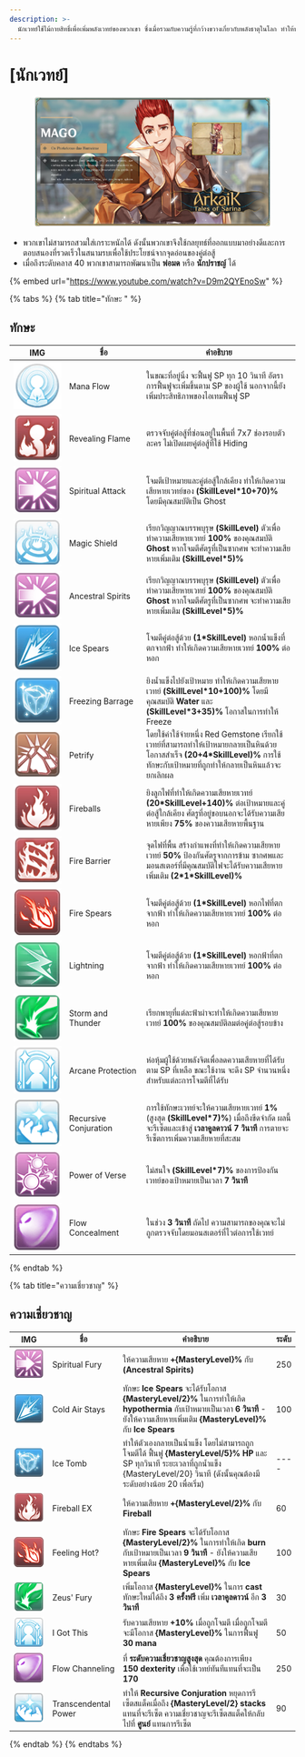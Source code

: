 ```yaml
---
description: >-
  นักเวทย์ใช้ไม้กายสิทธิ์เพื่อเพิ่มพลังเวทย์ของพวกเขา ซึ่งเมื่อรวมกับความรู้ที่กว้างขวางเกี่ยวกับพลังธาตุในโลก ทำให้พวกเขาสามารถปลดปล่อยการทำลายล้างที่รุนแรงได้
---
```


# \[นักเวทย์]

<figure><img src="../../.gitbook/assets/700px-1Mago.png" alt=""><figcaption></figcaption></figure>

* พวกเขาไม่สามารถสวมใส่เกราะหนักได้ ดังนั้นพวกเขาจึงใช้กลยุทธ์ที่ออกแบบมาอย่างดีและการตอบสนองที่รวดเร็วในสนามรบเพื่อใช้ประโยชน์จากจุดอ่อนของคู่ต่อสู้
* เมื่อถึงระดับคลาส 40 พวกเขาสามารถพัฒนาเป็น **พ่อมด** หรือ **นักปราชญ์** ได้

{% embed url="https://www.youtube.com/watch?v=D9m2QYEnoSw" %}

{% tabs %}
{% tab title="ทักษะ " %}
## **ทักษะ**

<table><thead><tr><th width="84">IMG</th><th width="122">ชื่อ</th><th>คำอธิบาย</th></tr></thead><tbody><tr><td><img src="../../.gitbook/assets/9a.png" alt=""></td><td>Mana Flow</td><td>ในขณะที่อยู่นิ่ง จะฟื้นฟู SP ทุก 10 วินาที อัตราการฟื้นฟูจะเพิ่มขึ้นตาม SP ของผู้ใช้ นอกจากนี้ยังเพิ่มประสิทธิภาพของไอเทมฟื้นฟู SP</td></tr><tr><td><img src="../../.gitbook/assets/10a.png" alt=""></td><td>Revealing Flame</td><td>ตรวจจับคู่ต่อสู้ที่ซ่อนอยู่ในพื้นที่ 7x7 ช่องรอบตัวละคร ไม่เปิดเผยคู่ต่อสู้ที่ใช้ Hiding</td></tr><tr><td><img src="../../.gitbook/assets/11aa (1).png" alt=""></td><td>Spiritual Attack</td><td>โจมตีเป้าหมายและคู่ต่อสู้ใกล้เคียง ทำให้เกิดความเสียหายเวทย์ของ <strong>(SkillLevel*10+70)%</strong> โดยมีคุณสมบัติเป็น Ghost</td></tr><tr><td><img src="../../.gitbook/assets/12a.png" alt=""></td><td>Magic Shield</td><td>เรียกวิญญาณบรรพบุรุษ <strong>(SkillLevel)</strong> ตัวเพื่อทำความเสียหายเวทย์ <strong>100%</strong> ของคุณสมบัติ <strong>Ghost</strong> หากโจมตีศัตรูที่เป็นซากศพ จะทำความเสียหายเพิ่มเติม <strong>(SkillLevel*5)%</strong></td></tr><tr><td><img src="../../.gitbook/assets/11aa (1).png" alt=""></td><td>Ancestral Spirits</td><td>เรียกวิญญาณบรรพบุรุษ <strong>(SkillLevel)</strong> ตัวเพื่อทำความเสียหายเวทย์ <strong>100%</strong> ของคุณสมบัติ <strong>Ghost</strong> หากโจมตีศัตรูที่เป็นซากศพ จะทำความเสียหายเพิ่มเติม <strong>(SkillLevel*5)%</strong></td></tr><tr><td><img src="../../.gitbook/assets/14a.png" alt=""></td><td>Ice Spears</td><td>โจมตีคู่ต่อสู้ด้วย <strong>(1*SkillLevel)</strong> หอกน้ำแข็งที่ตกจากฟ้า ทำให้เกิดความเสียหายเวทย์ <strong>100%</strong> ต่อหอก</td></tr><tr><td><img src="../../.gitbook/assets/15a.png" alt=""></td><td>Freezing Barrage</td><td>ยิงน้ำแข็งไปยังเป้าหมาย ทำให้เกิดความเสียหายเวทย์ <strong>(SkillLevel*10+100)%</strong> โดยมีคุณสมบัติ <strong>Water</strong> และ <strong>(SkillLevel*3+35)%</strong> โอกาสในการทำให้ Freeze</td></tr><tr><td><img src="../../.gitbook/assets/16a.png" alt=""></td><td>Petrify</td><td>โดยใช้ค่าใช้จ่ายหนึ่ง Red Gemstone เรียกใช้เวทย์ที่สามารถทำให้เป้าหมายกลายเป็นหินด้วยโอกาสสำเร็จ <strong>(20+4*SkillLevel)%</strong> การใช้ทักษะกับเป้าหมายที่ถูกทำให้กลายเป็นหินแล้วจะยกเลิกผล</td></tr><tr><td><img src="../../.gitbook/assets/17a.png" alt=""></td><td>Fireballs</td><td>ยิงลูกไฟที่ทำให้เกิดความเสียหายเวทย์ <strong>(20*SkillLevel+140)%</strong> ต่อเป้าหมายและคู่ต่อสู้ใกล้เคียง ศัตรูที่อยู่ขอบนอกจะได้รับความเสียหายเพียง <strong>75%</strong> ของความเสียหายพื้นฐาน</td></tr><tr><td><img src="../../.gitbook/assets/18a.png" alt=""></td><td>Fire Barrier</td><td>จุดไฟที่พื้น สร้างกำแพงที่ทำให้เกิดความเสียหายเวทย์ <strong>50%</strong> ป้องกันศัตรูจากการข้าม ซากศพและมอนสเตอร์ที่มีคุณสมบัติไฟจะได้รับความเสียหายเพิ่มเติม <strong>(2*1*SkillLevel)%</strong></td></tr><tr><td><img src="../../.gitbook/assets/19a.png" alt=""></td><td>Fire Spears</td><td>โจมตีคู่ต่อสู้ด้วย <strong>(1*SkillLevel)</strong> หอกไฟที่ตกจากฟ้า ทำให้เกิดความเสียหายเวทย์ <strong>100%</strong> ต่อหอก</td></tr><tr><td><img src="../../.gitbook/assets/20a.png" alt=""></td><td>Lightning</td><td>โจมตีคู่ต่อสู้ด้วย <strong>(1*SkillLevel)</strong> หอกฟ้าที่ตกจากฟ้า ทำให้เกิดความเสียหายเวทย์ <strong>100%</strong> ต่อหอก</td></tr><tr><td><img src="../../.gitbook/assets/21a.png" alt=""></td><td>Storm and Thunder</td><td>เรียกพายุที่แต่ละฟ้าผ่าจะทำให้เกิดความเสียหายเวทย์ <strong>100%</strong> ของคุณสมบัติลมต่อคู่ต่อสู้รอบข้าง</td></tr><tr><td><img src="../../.gitbook/assets/157a.png" alt=""></td><td>Arcane Protection</td><td>ห่อหุ้มผู้ใช้ด้วยพลังจิตเพื่อลดความเสียหายที่ได้รับตาม SP ที่เหลือ ขณะใช้งาน จะดึง SP จำนวนหนึ่งสำหรับแต่ละการโจมตีที่ได้รับ</td></tr><tr><td><img src="../../.gitbook/assets/758a.png" alt=""></td><td>Recursive Conjuration</td><td>การใช้ทักษะเวทย์จะให้ความเสียหายเวทย์ <strong>1%</strong> (สูงสุด <strong>(SkillLevel*7)%</strong>) เมื่อถึงขีดจำกัด ผลนี้จะรีเซ็ตและเข้าสู่ <strong>เวลาคูลดาวน์ 7 วินาที</strong> การตายจะรีเซ็ตการเพิ่มความเสียหายที่สะสม</td></tr><tr><td><img src="../../.gitbook/assets/759a.png" alt=""></td><td>Power of Verse</td><td>ไม่สนใจ <strong>(SkillLevel*7)%</strong> ของการป้องกันเวทย์ของเป้าหมายเป็นเวลา <strong>7 วินาที</strong></td></tr><tr><td><img src="../../.gitbook/assets/760a.png" alt=""></td><td>Flow Concealment</td><td>ในช่วง <strong>3 วินาที</strong> ถัดไป ความสามารถของคุณจะไม่ถูกตรวจจับโดยมอนสเตอร์ที่ไวต่อการใช้เวทย์</td></tr></tbody></table>
{% endtab %}

{% tab title="ความเชี่ยวชาญ" %}
## ความเชี่ยวชาญ

<table><thead><tr><th width="84">IMG</th><th width="119">ชื่อ</th><th width="392">คำอธิบาย</th><th>ระดับ</th></tr></thead><tbody><tr><td><img src="../../.gitbook/assets/11aa (1).png" alt=""></td><td>Spiritual Fury</td><td>ให้ความเสียหาย <strong>+{MasteryLevel}%</strong> กับ <strong>(Ancestral Spirits)</strong></td><td>250</td></tr><tr><td><img src="../../.gitbook/assets/14a.png" alt=""></td><td>Cold Air Stays</td><td>ทักษะ <strong>Ice Spears</strong> จะได้รับโอกาส <strong>{MasteryLevel/2}%</strong> ในการทำให้เกิด <strong>hypothermia</strong> กับเป้าหมายเป็นเวลา <strong>6 วินาที</strong> - ยังให้ความเสียหายเพิ่มเติม <strong>{MasteryLevel}%</strong> กับ <strong>Ice Spears</strong></td><td>100</td></tr><tr><td><img src="../../.gitbook/assets/15a.png" alt=""></td><td>Ice Tomb</td><td>ทำให้ตัวเองกลายเป็นน้ำแข็ง โดยไม่สามารถถูกโจมตีได้ ฟื้นฟู <strong>{MasteryLevel/5}% HP</strong> และ SP ทุกวินาที ระยะเวลาที่ถูกน้ำแข็ง {MasteryLevel/20} วินาที (ดังนั้นคุณต้องมีระดับอย่างน้อย 20 เพื่อเริ่ม)</td><td>----</td></tr><tr><td><img src="../../.gitbook/assets/17a.png" alt=""></td><td>Fireball EX</td><td>ให้ความเสียหาย <strong>+{MasteryLevel/2}%</strong> กับ <strong>Fireball</strong></td><td>60</td></tr><tr><td><img src="../../.gitbook/assets/19a.png" alt=""></td><td>Feeling Hot?</td><td>ทักษะ <strong>Fire Spears</strong> จะได้รับโอกาส <strong>{MasteryLevel/2}%</strong> ในการทำให้เกิด <strong>burn</strong> กับเป้าหมายเป็นเวลา <strong>9 วินาที</strong> - ยังให้ความเสียหายเพิ่มเติม <strong>{MasteryLevel}%</strong> กับ <strong>Ice Spears</strong></td><td>100</td></tr><tr><td><img src="../../.gitbook/assets/21a.png" alt=""></td><td>Zeus' Fury</td><td>เพิ่มโอกาส <strong>{MasteryLevel}%</strong> ในการ <strong>cast</strong> ทักษะใหม่ได้ถึง <strong>3 ครั้งฟรี</strong> เพิ่ม <strong>เวลาคูลดาวน์</strong> อีก <strong>3 วินาที</strong></td><td>30</td></tr><tr><td><img src="../../.gitbook/assets/157a.png" alt=""></td><td>I Got This</td><td>รับความเสียหาย <strong>+10%</strong> เมื่อถูกโจมตี เมื่อถูกโจมตี จะมีโอกาส <strong>{MasteryLevel}%</strong> ในการฟื้นฟู <strong>30 mana</strong></td><td>50</td></tr><tr><td><img src="../../.gitbook/assets/760a.png" alt=""></td><td>Flow Channeling</td><td>ที่ <strong>ระดับความเชี่ยวชาญสูงสุด</strong> คุณต้องการเพียง <strong>150 dexterity</strong> เพื่อใช้เวทย์ทันทีแทนที่จะเป็น <strong>170</strong></td><td>250</td></tr><tr><td><img src="../../.gitbook/assets/image (132).png" alt="" data-size="original"></td><td>Transcendental Power</td><td>ทำให้ <strong>Recursive Conjuration</strong> หยุดการรีเซ็ตสแต็คเมื่อถึง <strong>{MasteryLevel/2} stacks</strong> แทนที่จะรีเซ็ต ความเชี่ยวชาญจะรีเซ็ตสแต็คให้กลับไปที่ <strong>ศูนย์</strong> แทนการรีเซ็ต</td><td>90</td></tr></tbody></table>
{% endtab %}
{% endtabs %}
